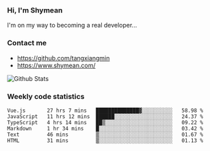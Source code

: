 ### Hi, I'm Shymean

I'm on my way to becoming a real developer...

### Contact me

- <https://github.com/tangxiangmin>
- <https://www.shymean.com/>

![Github Stats](https://github-readme-stats.vercel.app/api?username=tangxiangmin&show_icons=true&theme=dark)


###  Weekly code statistics

<!--START_SECTION:waka-->

```text
Vue.js       27 hrs 7 mins   ██████████████▓░░░░░░░░░░   58.98 %
JavaScript   11 hrs 12 mins  ██████░░░░░░░░░░░░░░░░░░░   24.37 %
TypeScript   4 hrs 14 mins   ██▒░░░░░░░░░░░░░░░░░░░░░░   09.22 %
Markdown     1 hr 34 mins    █░░░░░░░░░░░░░░░░░░░░░░░░   03.42 %
Text         46 mins         ▒░░░░░░░░░░░░░░░░░░░░░░░░   01.67 %
HTML         31 mins         ▒░░░░░░░░░░░░░░░░░░░░░░░░   01.13 %
```

<!--END_SECTION:waka-->